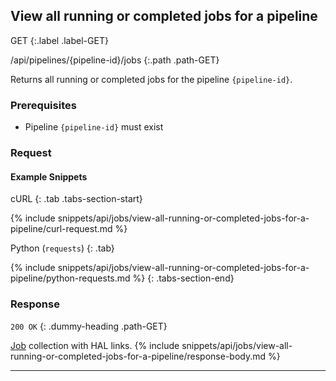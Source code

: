 ## View all running or completed jobs for a pipeline

GET
{:.label .label-GET}

/api/pipelines/{pipeline-id}/jobs
{:.path .path-GET}

Returns all running or completed jobs for the pipeline `{pipeline-id}`.

### Prerequisites
- Pipeline `{pipeline-id}` must exist

### Request

#### Example Snippets
cURL
{: .tab .tabs-section-start}

{% include snippets/api/jobs/view-all-running-or-completed-jobs-for-a-pipeline/curl-request.md %}

Python (`requests`)
{: .tab}

{% include snippets/api/jobs/view-all-running-or-completed-jobs-for-a-pipeline/python-requests.md %}
{: .tabs-section-end}

### Response
`200 OK`
{: .dummy-heading .path-GET}

[Job](#job) collection with HAL links.
{% include snippets/api/jobs/view-all-running-or-completed-jobs-for-a-pipeline/response-body.md %}

---
